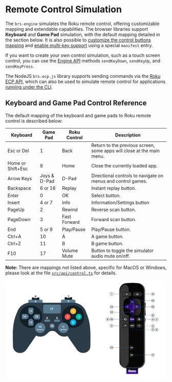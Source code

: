 # Remote Control Simulation

The `brs-engine` simulates the Roku remote control, offering customizable mapping and extendable capabilities. The browser libraries support **Keyboard** and **Game Pad** simulation, with the default mapping detailed in the section below. It is also possible to [customize the control buttons mapping](./customization.md#control-mapping) and [enable multi-key support](./customization.md#app-manifest) using a special `manifest` entry.

If you want to create your own control simulation, such as a touch screen control, you can use the [Engine API](./engine-api.md) methods `sendKeyDown`, `sendKeyUp`, and `sendKeyPress`.

The NodeJS `brs.ecp.js` library supports sending commands via the [Roku ECP API](https://developer.roku.com/docs/developer-program/dev-tools/external-control-api.md), which can also be used to simulate remote control for applications [running under the CLI](./run-as-cli.md).

## Keyboard and Game Pad Control Reference

The default mapping of the keyboard and game pads to Roku remote control is described below:

| Keyboard    | Game Pad   | Roku Control | Description                                                           |
|-------------|------------|--------------|-----------------------------------------------------------------------|
| Esc or Del  |     1      |    Back      | Return to the previous screen, some apps will close at the main menu. |
| Home or Shift+Esc|   8   |    Home      | Close the currently loaded app.                                       |
| Arrow Keys  |Joys & D-Pad|    D-Pad     | Directional controls to navigate on menus and control games.          |
| Backspace   |   6 or 16  |    Replay    | Instant replay button.                                                |
| Enter       |     0      |    OK        | Select button.                                                        |
| Insert      |   4 or 7   |    Info      | Information/Settings button                                           |
| PageUp      |     2      |    Rewind    | Reverse scan button.                                                  |
| PageDown    |     3      | Fast Forward | Forward scan button.                                                  |
| End         |   5 or 9   |  Play/Pause  | Play/Pause button.                                                    |
| Ctrl+A      |    10      |     A        | A game button.                                                        |
| Ctrl+Z      |    11      |     B        | B game button.                                                        |
| F10         |    17      | Volume Mute  | Button to toggle the simulator audio mute on/off.                     |

**Note:** There are mappings not listed above, specific for MacOS or Windows, please look at the file [`src/api/control.ts`](../src/api/control.ts) for details.

<p align="center">
<img src="./images/remote-mapping.png"/>
</p>
